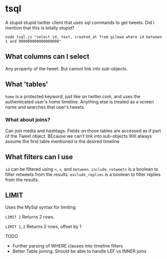 # tsql
A stupid stupid twitter client that uses sql commands to get tweets. Did I mention that this is totally stupid?

`node tsql.js "select id, text, created_at from gilmae where id between 1 and 900000000000000000"`

## What columns can I select
Any property of the tweet. But cannot link into sub-objects.

## What 'tables'
`home` is a protected keyword, just like on twitter.com, and uses the authenticated user's home timeline.
Anything else is treated as a screen name and searches that user's tweets.

### What about joins?
Can join media and hashtags. Fields on those tables are accessed as if part of the Tweet object. BEcause we can't link into sub-objects
Will always assume the first table mentioned is the desired timeline

## What filters can I use
`id` can be filtered using `<`, `>`, and `between`.
`include_retweets` is a boolean to filter retweets from the results.
`exclude_replies` is a boolean to filter replies from the results.

## LIMIT
Uses the MySql syntax for limiting

`LIMIT 2`
Returns 2 rows.

`LIMIT 1,2`
Returns 2 rows, offset by 1

TODO
* Further parsing of WHERE clauses into timeline filters
* Better Table joining. Should be able to handle LEF vs INNER joins
